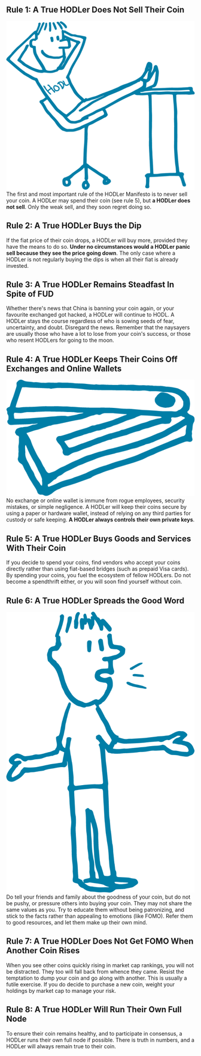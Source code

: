 ## Rule 1: A True HODLer Does Not Sell Their Coin

![HODler](/assets/img/hodler.png "HODLer")
The first and most important rule of the HODLer Manifesto is to never sell your
coin. A HODLer may spend their coin (see rule 5), but **a HODLer does not
sell**. Only the weak sell, and they soon regret doing so.

## Rule 2: A True HODLer Buys the Dip

If the fiat price of their coin drops, a HODLer will buy more, provided they
have the means to do so. **Under no circumstances would a HODLer panic sell
because they see the price going down**. The only case where a HODLer is not
regularly buying the dips is when all their fiat is already invested.

## Rule 3: A True HODLer Remains Steadfast In Spite of FUD

Whether there's news that China is banning your coin again, or your favourite
exchanged got hacked, a HODLer will continue to HODL. A HODLer stays the course
regardless of who is sowing seeds of fear, uncertainty, and doubt. Disregard the
news. Remember that the naysayers are usually those who have a lot to lose from
your coin's success, or those who resent HODLers for going to the moon.

## Rule 4: A True HODLer Keeps Their Coins Off Exchanges and Online Wallets

![Wallet](/assets/img/wallet.png "Wallet")
No exchange or online wallet is immune from rogue employees, security mistakes,
or simple negligence. A HODLer will keep their coins secure by using a paper or
hardware wallet, instead of relying on any third parties for custody or safe
keeping. **A HODLer always controls their own private keys**.

## Rule 5: A True HODLer Buys Goods and Services With Their Coin

If you decide to spend your coins, find vendors who accept your coins directly
rather than using fiat-based bridges (such as prepaid Visa cards). By spending
your coins, you fuel the ecosystem of fellow HODLers.  Do not become a
spendthrift either, or you will soon find yourself without coin.

## Rule 6: A True HODLer Spreads the Good Word

![Sharing is Caring](/assets/img/sharing-is-caring.png "Sharing is Caring")
Do tell your friends and family about the goodness of your coin, but do not be
pushy, or pressure others into buying your coin. They may not share the same
values as you. Try to educate them without being patronizing, and stick to the
facts rather than appealing to emotions (like FOMO). Refer them to good
resources, and let them make up their own mind.

## Rule 7: A True HODLer Does Not Get FOMO When Another Coin Rises

When you see other coins quickly rising in market cap rankings, you will not be
distracted. They too will fall back from whence they came. Resist the temptation
to dump your coin and go along with another. This is usually a futile exercise.
If you do decide to purchase a new coin, weight your holdings by market cap to
manage your risk.

## Rule 8: A True HODLer Will Run Their Own Full Node

To ensure their coin remains healthy, and to participate in consensus, a HODLer
runs their own full node if possible. There is truth in numbers, and a HODLer
will always remain true to their coin.

